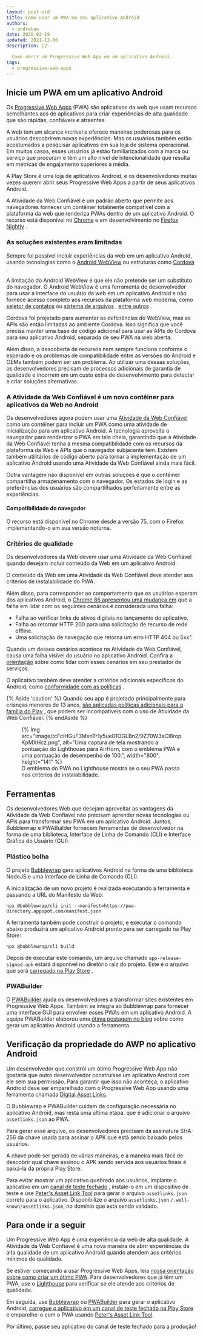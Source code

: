 ```yaml
---
layout: post-old
title: Como usar um PWA em seu aplicativo Android
authors:
  - andreban
date: 2020-03-19
updated: 2021-12-06
description: |2-

  Como abrir um Progressive Web App em um aplicativo Android.
tags:
  - progressive-web-apps
---
```


## Inicie um PWA em um aplicativo Android

Os [Progressive Web Apps](/progressive-web-apps/) (PWA) são aplicativos da web que usam recursos semelhantes aos de aplicativos para criar experiências de alta qualidade que são rápidas, confiáveis e atraentes.

A web tem um alcance incrível e oferece maneiras poderosas para os usuários descobrirem novas experiências. Mas os usuários também estão acostumados a pesquisar aplicativos em sua loja de sistema operacional. Em muitos casos, esses usuários já estão familiarizados com a marca ou serviço que procuram e têm um alto nível de intencionalidade que resulta em métricas de engajamento superiores à média.

A Play Store é uma loja de aplicativos Android, e os desenvolvedores muitas vezes querem abrir seus Progressive Web Apps a partir de seus aplicativos Android.

A Atividade da Web Confiável é um padrão aberto que permite aos navegadores fornecer um contêiner totalmente compatível com a plataforma da web que renderiza PWAs dentro de um aplicativo Android. O recurso está disponível no [Chrome](https://play.google.com/store/apps/details?id=com.android.chrome) e em desenvolvimento no [Firefox Nightly](https://play.google.com/store/apps/details?id=org.mozilla.fenix) .

### As soluções existentes eram limitadas

Sempre foi possível incluir experiências da web em um aplicativo Android, usando tecnologias como o [Android WebView](https://developer.android.com/reference/android/webkit/WebView) ou estruturas como [Cordova](https://cordova.apache.org/) .

A limitação do Android WebView é que ele não pretende ser um substituto do navegador. O Android WebView é uma ferramenta de desenvolvedor para usar a interface do usuário da web em um aplicativo Android e não fornece acesso completo aos recursos da plataforma web moderna, como [seletor de contatos](/contact-picker/) ou [sistema de arquivos](/file-system-access/) , [entre outros](/fugu-status/) .

Cordova foi projetado para aumentar as deficiências do WebView, mas as APIs são então limitadas ao ambiente Cordova. Isso significa que você precisa manter uma base de código adicional para usar as APIs do Cordova para seu aplicativo Android, separada de seu PWA na web aberta.

Além disso, a descoberta de recursos nem sempre funciona conforme o esperado e os problemas de compatibilidade entre as versões do Android e OEMs também podem ser um problema. Ao utilizar uma dessas soluções, os desenvolvedores precisam de processos adicionais de garantia de qualidade e incorrem em um custo extra de desenvolvimento para detectar e criar soluções alternativas.

### A Atividade da Web Confiável é um novo contêiner para aplicativos da Web no Android

Os desenvolvedores agora podem usar uma [Atividade da Web Confiável](https://developers.google.com/web/updates/2019/02/using-twa) como um contêiner para incluir um PWA como uma atividade de inicialização para um aplicativo Android. A tecnologia aproveita o navegador para renderizar o PWA em tela cheia, garantindo que a Atividade da Web Confiável tenha a mesma compatibilidade com os recursos da plataforma da Web e APIs que o navegador subjacente tem. Existem também utilitários de código aberto para tornar a implementação de um aplicativo Android usando uma Atividade da Web Confiável ainda mais fácil.

Outra vantagem não disponível em outras soluções é que o contêiner compartilha armazenamento com o navegador. Os estados de login e as preferências dos usuários são compartilhados perfeitamente entre as experiências.

#### Compatibilidade do navegador

O recurso está disponível no Chrome desde a versão 75, com o Firefox implementando-o em sua versão noturna.

### Critérios de qualidade

Os desenvolvedores da Web devem usar uma Atividade da Web Confiável quando desejam incluir conteúdo da Web em um aplicativo Android.

O conteúdo da Web em uma Atividade da Web Confiável deve atender aos critérios de instalabilidade do PWA.

Além disso, para corresponder ao comportamento que os usuários esperam dos aplicativos Android, o [Chrome 86 apresentou uma mudança em](https://blog.chromium.org/2020/06/changes-to-quality-criteria-for-pwas.html) que a falha em lidar com os seguintes cenários é considerada uma falha:

- Falha ao verificar links de ativos digitais no lançamento do aplicativo.
- Falha ao retornar HTTP 200 para uma solicitação de recurso de rede offline.
- Uma solicitação de navegação que retorna um erro HTTP 404 ou 5xx".

Quando um desses cenários acontece na Atividade da Web Confiável, causa uma falha visível do usuário no aplicativo Android. Confira a [orientação](https://developer.chrome.com/docs/android/trusted-web-activity/whats-new/#updates-to-the-quality-criteria) sobre como lidar com esses cenários em seu prestador de serviços.

O aplicativo também deve atender a critérios adicionais específicos do Android, como [conformidade com as políticas](https://play.google.com/about/developer-content-policy/) .

{% Aside 'caution' %} Quando seu app é projetado principalmente para crianças menores de 13 anos, [são aplicadas políticas adicionais para a família do Play](https://play.google.com/about/families/) , que podem ser incompatíveis com o uso de Atividade da Web Confiável. {% endAside %}

<figure class="w-figure w-figure--center">{% Img src="image/tcFciHGuF3MxnTr1y5ue01OGLBn2/9Z70W3aCI8ropKpMXHcz.png", alt="Uma captura de tela mostrando a pontuação do Lighthouse para AirHorn, com o emblema PWA e uma pontuação de desempenho de 100.", width="800", height="141" %} <figcaption class="w-figcaption w-figcaption--fullbleed"> O emblema do PWA no Lighthouse mostra se o seu PWA passa nos critérios de instalabilidade.</figcaption></figure>

## Ferramentas

Os desenvolvedores Web que desejam aproveitar as vantagens da Atividade da Web Confiável não precisam aprender novas tecnologias ou APIs para transformar seu PWA em um aplicativo Android. Juntos, Bubblewrap e PWABuilder fornecem ferramentas de desenvolvedor na forma de uma biblioteca, Interface de Linha de Comando (CLI) e Interface Gráfica do Usuário (GUI).

### Plástico bolha

O projeto [Bubblewrap](https://github.com/GoogleChromeLabs/bubblewrap) gera aplicativos Android na forma de uma biblioteca NodeJS e uma Interface de Linha de Comando (CLI).

A inicialização de um novo projeto é realizada executando a ferramenta e passando a URL do Manifesto da Web:

```shell
npx @bubblewrap/cli init --manifest=https://pwa-directory.appspot.com/manifest.json
```

A ferramenta também pode construir o projeto, e executar o comando abaixo produzirá um aplicativo Android pronto para ser carregado na Play Store:

```shell
npx @bubblewrap/cli build
```

Depois de executar este comando, um arquivo chamado `app-release-signed.apk` estará disponível no diretório raiz do projeto. Este é o arquivo que será [carregado na Play Store](https://support.google.com/googleplay/android-developer/answer/3131213?hl=en-GB) .

### PWABuilder

O [PWABuilder](https://pwabuilder.com/) ajuda os desenvolvedores a transformar sites existentes em Progressive Web Apps. Também se integra ao Bubblewrap para fornecer uma interface GUI para envolver esses PWAs em um aplicativo Android. A equipe PWABuilder elaborou uma [ótima postagem no blog](https://www.davrous.com/2020/02/07/publishing-your-pwa-in-the-play-store-in-a-couple-of-minutes-using-pwa-builder/)  sobre como gerar um aplicativo Android usando a ferramenta.

## Verificação da propriedade do AWP no aplicativo Android

Um desenvolvedor que constrói um ótimo Progressive Web App não gostaria que outro desenvolvedor construísse um aplicativo Android com ele sem sua permissão. Para garantir que isso não aconteça, o aplicativo Android deve ser emparelhado com o Progressive Web App usando uma ferramenta chamada [Digital Asset Links](https://developers.google.com/digital-asset-links/v1/getting-started).

O Bubblewrap e PWABuilder cuidam da configuração necessária no aplicativo Android, mas resta uma última etapa, que é adicionar o arquivo `assetlinks.json` ao PWA.

Para gerar esse arquivo, os desenvolvedores precisam da assinatura SHA-256 da chave usada para assinar o APK que está sendo baixado pelos usuários.

A chave pode ser gerada de várias maneiras, e a maneira mais fácil de descobrir qual chave assinou o APK sendo servida aos usuários finais é baixá-la da própria Play Store.

Para evitar mostrar um aplicativo quebrado aos usuários, implante o aplicativo em um [canal de teste fechado](https://support.google.com/googleplay/android-developer/answer/3131213?hl=en-GB) , instale-o em um dispositivo de teste e use [Peter's Asset Link Tool](https://play.google.com/store/apps/details?id=dev.conn.assetlinkstool) para gerar o arquivo `assetlinks.json` correto para o aplicativo. Disponibilize o arquivo `assetlinks.json` `/.well-known/assetlinks.json`, no domínio que está sendo validado.

## Para onde ir a seguir

Um Progressive Web App é uma experiência da web de alta qualidade. A Atividade da Web Confiável é uma nova maneira de abrir experiências de alta qualidade de um aplicativo Android quando atendem aos critérios mínimos de qualidade.

Se estiver começando a usar Progressive Web Apps, leia [nossa orientação sobre como criar um ótimo PWA](/progressive-web-apps/). Para desenvolvedores que já têm um PWA, use o [Lighthouse](https://developers.google.com/web/tools/lighthouse) para verificar se ele atende aos critérios de qualidade.

Em seguida, use [Bubblewrap](https://github.com/GoogleChromeLabs/bubblewrap) ou [PWABuilder](https://pwabuilder.com/) para gerar o aplicativo Android, [carregue o aplicativo em um canal de teste fechado na Play Store](https://support.google.com/googleplay/android-developer/answer/3131213?hl=en-GB) e emparelhe-o com o PWA usando [Peter's Asset Link Tool](https://play.google.com/store/apps/details?id=dev.conn.assetlinkstool).

Por último, passe seu aplicativo do canal de teste fechado para a produção!
